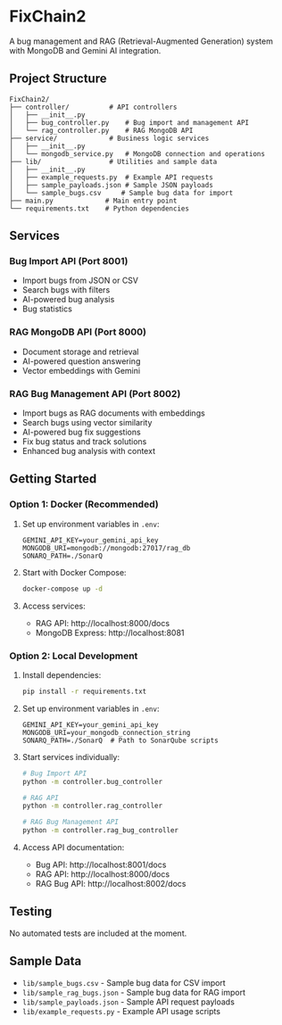 # FixChain2

A bug management and RAG (Retrieval-Augmented Generation) system with MongoDB and Gemini AI integration.

## Project Structure

```
FixChain2/
├── controller/          # API controllers
│   ├── __init__.py
│   ├── bug_controller.py    # Bug import and management API
│   └── rag_controller.py    # RAG MongoDB API
├── service/             # Business logic services
│   ├── __init__.py
│   └── mongodb_service.py   # MongoDB connection and operations
├── lib/                 # Utilities and sample data
│   ├── __init__.py
│   ├── example_requests.py  # Example API requests
│   ├── sample_payloads.json # Sample JSON payloads
│   └── sample_bugs.csv     # Sample bug data for import
├── main.py             # Main entry point
└── requirements.txt    # Python dependencies
```

## Services

### Bug Import API (Port 8001)
- Import bugs from JSON or CSV
- Search bugs with filters
- AI-powered bug analysis
- Bug statistics

### RAG MongoDB API (Port 8000)
- Document storage and retrieval
- AI-powered question answering
- Vector embeddings with Gemini

### RAG Bug Management API (Port 8002)
- Import bugs as RAG documents with embeddings
- Search bugs using vector similarity
- AI-powered bug fix suggestions
- Fix bug status and track solutions
- Enhanced bug analysis with context

## Getting Started

### Option 1: Docker (Recommended)

1. Set up environment variables in `.env`:
   ```
   GEMINI_API_KEY=your_gemini_api_key
   MONGODB_URI=mongodb://mongodb:27017/rag_db
   SONARQ_PATH=./SonarQ
   ```

2. Start with Docker Compose:
   ```bash
   docker-compose up -d
   ```

3. Access services:
   - RAG API: http://localhost:8000/docs
   - MongoDB Express: http://localhost:8081

### Option 2: Local Development

1. Install dependencies:
   ```bash
   pip install -r requirements.txt
   ```

2. Set up environment variables in `.env`:
   ```
   GEMINI_API_KEY=your_gemini_api_key
   MONGODB_URI=your_mongodb_connection_string
   SONARQ_PATH=./SonarQ  # Path to SonarQube scripts
   ```

3. Start services individually:
   ```bash
   # Bug Import API
   python -m controller.bug_controller
   
   # RAG API
   python -m controller.rag_controller
   
   # RAG Bug Management API
   python -m controller.rag_bug_controller
   ```

4. Access API documentation:
   - Bug API: http://localhost:8001/docs
   - RAG API: http://localhost:8000/docs
   - RAG Bug API: http://localhost:8002/docs

## Testing

No automated tests are included at the moment.

## Sample Data

- `lib/sample_bugs.csv` - Sample bug data for CSV import
- `lib/sample_rag_bugs.json` - Sample bug data for RAG import
- `lib/sample_payloads.json` - Sample API request payloads
- `lib/example_requests.py` - Example API usage scripts